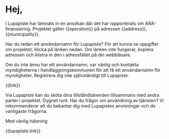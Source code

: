 # Hej,

I Lupapiste har lämnats in en ansökan där det har rapporterats om ARA-finansiering. Projektet gäller {{operation}} på adressen {{address}}, {{municipality}}.

Har du redan ett användarnamn för Lupapiste? För att kunna se uppgifter om projektet, klicka på länken nedan. Om länken inte fungerar, kopiera adressen och klistra in den i adressfältet på din webbläsare.

Om du inte ännu har ett användarnamn, var vänlig och kontakta myndigheterna i handläggningskommunen för att få ett användarnamn för myndigheter. Registrera dig inte självständigt till Lupapiste.

{{link}}

Via Lupapiste kan du sköta dina tillståndsärenden tillsammans med andra parter i projektet. Dygnet runt. Har du frågor om användning av tjänsten? 
Vi rekommenderar att du bekantar dig med Lupapistes anvisningar och de vanligaste frågorna.

Med vänlig hälsning

{{lupapiste.link}}